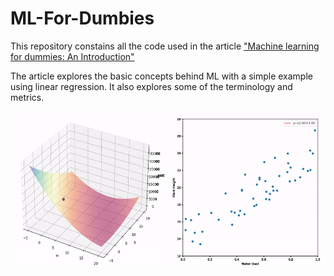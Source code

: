 # ML-For-Dumbies

This repository constains all the code used in the article ["Machine learning for dummies: An Introduction"](https://medium.com/@miguelpeixoto457/4349ac29f483?source=friends_link&sk=13115a012a4dadc3144a31ba59c18b8d)

The article explores the basic concepts behind ML with a simple example using linear regression. It also explores some of the terminology and metrics.

<img src="media/gif2.gif" width="250" height="250"/>
<img src="media/gif3.gif" width="250" height="250"/>

